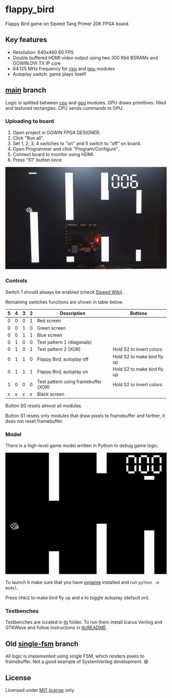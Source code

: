 # flappy_bird

Flappy Bird game on Sipeed Tang Primer 20K FPGA board.

## Key features

* Resolution: 640x480 60 FPS
* Double buffered HDMI video output using two 300 Kbit BSRAMs and GOWIN DVI TX IP core
* 64.125 MHz frequency for [cpu](src/cpu.sv) and [gpu](src/gpu.sv) modules
* Autoplay switch: game plays itself!

## [main](https://github.com/trickybestia/flappy_bird/tree/main) branch

Logic is splitted between [cpu](src/cpu.sv) and [gpu](src/gpu.sv) modules. GPU draws primitives: filled and textured rectangles. CPU sends commands to GPU.

### Uploading to board

1. Open project in GOWIN FPGA DESIGNER.
2. Click "Run all".
3. Set 1, 2, 3, 4 switches to "on" and 5 switch to "off" on board.
4. Open Programmer and click "Program/Configure".
5. Connect board to monitor using HDMI.
6. Press "S1" button once.

![](doc/images/hardware.jpg)

### Controls

Switch 1 should always be enabled (check [Sipeed Wiki](https://wiki.sipeed.com/hardware/en/tang/tang-primer-20k/primer-20k.html#Dock-ext-board-not-work)).

Remaining switches functions are shown in table below.

| 5 | 4 | 3 | 2 | Description  | Buttons |
|---|---|---|---|--------------|---------|
| 0 | 0 | 0 | 1 | Red screen   | |
| 0 | 0 | 1 | 0 | Green screen | |
| 0 | 0 | 1 | 1 | Blue screen  | |
| 0 | 1 | 0 | 0 | Test pattern 1 (diagonals) | |
| 0 | 1 | 0 | 1 | Test pattern 2 (XOR) | Hold S2 to invert colors | 
| 0 | 1 | 1 | 0 | Flappy Bird, autoplay off | Hold S2 to make bird fly up |
| 0 | 1 | 1 | 1 | Flappy Bird, autoplay on | Hold S2 to make bird fly up |
| 1 | 0 | 0 | 0 | Test pattern using framebuffer (XOR) | Hold S2 to invert colors |
| x | x | x | x | Black screen | |

Button S0 resets almost all modules.

Button S1 resets only modules that draw pixels to framebuffer and farther, it does not reset framebuffer.

### Model

There is a high-level game model written in Python to debug game logic.

![](doc/images/model.gif)

To launch it make sure that you have [pygame](https://pypi.org/project/pygame/) installed and run `python -m model`.

Press `SPACE` to make bird fly up and `A` to toggle autoplay (default on).

### Testbenches

Testbenches are located in [tb](tb) folder. To run them install Icarus Verilog and GTKWave and follow instructions in [tb/README](tb/README.md).

## Old [single-fsm](https://github.com/trickybestia/flappy_bird/tree/single-fsm) branch

All logic is implemented using single FSM, which renders pixels to framebuffer. Not a good example of SystemVerilog development. 😅

## License

Licensed under [MIT license](LICENSE) only.
